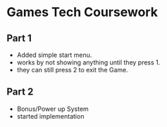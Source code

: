 # Games Tech Coursework

## Part 1
- Added simple start menu.
- works by not showing anything until they press 1.
- they can still press 2 to exit the Game.

## Part 2
- Bonus/Power up System
- started implementation
